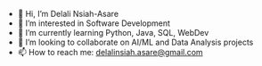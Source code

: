 - 👋 Hi, I’m Delali Nsiah-Asare
- 👀 I’m interested in Software Development
- 🌱 I’m currently learning Python, Java, SQL, WebDev
- 💞️ I’m looking to collaborate on AI/ML and Data Analysis projects
- 📫 How to reach me: delalinsiah.asare@gmail.com

<!---
purplegeminii2/purplegeminii2 is a ✨ special ✨ repository because its `README.md` (this file) appears on your GitHub profile.
You can click the Preview link to take a look at your changes.
--->
